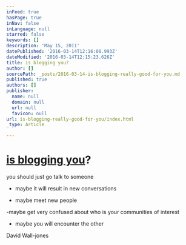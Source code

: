 ```yaml
---
inFeed: true
hasPage: true
inNav: false
inLanguage: null
starred: false
keywords: []
description: 'May 15, 2011'
datePublished: '2016-03-14T12:16:08.993Z'
dateModified: '2016-03-14T12:15:23.626Z'
title: is blogging you?
author: []
sourcePath: _posts/2016-03-14-is-blogging-really-good-for-you.md
published: true
authors: []
publisher:
  name: null
  domain: null
  url: null
  favicon: null
url: is-blogging-really-good-for-you/index.html
_type: Article

---
```

# [is blogging you][0]?

you should just go talk to someone

- maybe it will result in new conversations

- maybe meet new people

-maybe get very confused about who is your communities of interest

- maybe you will encounter the other

David Wall-jones

[0]: https://david-walljones.squarespace.com/journal/2011/5/15/is-blogging-really-good-for-you.html
